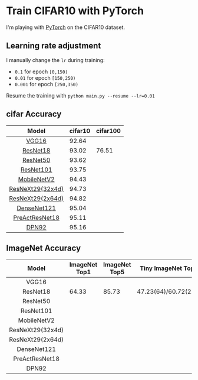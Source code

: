 # Train CIFAR10 with PyTorch

I'm playing with [PyTorch](http://pytorch.org/) on the CIFAR10 dataset.


## Learning rate adjustment

I manually change the `lr` during training:
- `0.1` for epoch `[0,150)`
- `0.01` for epoch `[150,250)`
- `0.001` for epoch `[250,350)`

Resume the training with `python main.py --resume --lr=0.01`


## cifar Accuracy
| Model                                               | cifar10 | cifar100 |
| :-------------------------------------------------: | ------- | -------- |
| [VGG16](https://arxiv.org/abs/1409.1556)            |  92.64  |          |
| [ResNet18](https://arxiv.org/abs/1512.03385)        |  93.02  |  76.51   |
| [ResNet50](https://arxiv.org/abs/1512.03385)        |  93.62  |          |
| [ResNet101](https://arxiv.org/abs/1512.03385)       |  93.75  |          |
| [MobileNetV2](https://arxiv.org/abs/1801.04381)     |  94.43  |          |
| [ResNeXt29(32x4d)](https://arxiv.org/abs/1611.05431)|  94.73  |          |
| [ResNeXt29(2x64d)](https://arxiv.org/abs/1611.05431)|  94.82  |          |
| [DenseNet121](https://arxiv.org/abs/1608.06993)     |  95.04  |          |
| [PreActResNet18](https://arxiv.org/abs/1603.05027)  |  95.11  |          |
| [DPN92](https://arxiv.org/abs/1707.01629)           |  95.16  |          |


## ImageNet Accuracy
| Model            | ImageNet Top1 | ImageNet Top5 |  Tiny ImageNet Top1  |  Tiny ImageNet Top5  |
| :--------------: | ------------- | ------------- | -------------------- | -------------------- |
| VGG16            |               |               |                      |                      |
| ResNet18         |     64.33     |     85.73     | 47.23(64)/60.72(224) | 71.84(64)/82.25(224) |
| ResNet50         |               |               |                      |                      |
| ResNet101        |               |               |                      |                      |
| MobileNetV2      |               |               |                      |                      |
| ResNeXt29(32x4d) |               |               |                      |                      |
| ResNeXt29(2x64d) |               |               |                      |                      |
| DenseNet121      |               |               |                      |                      |
| PreActResNet18   |               |               |                      |                      |
| DPN92            |               |               |                      |                      |


